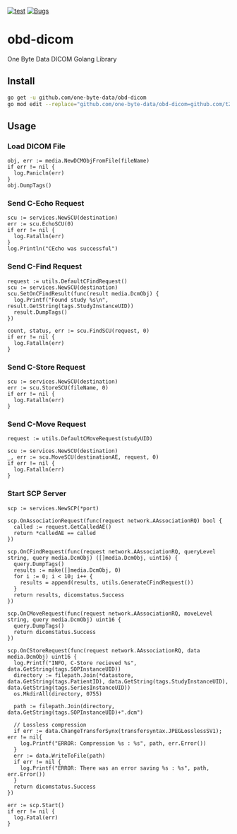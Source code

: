 [![test](https://github.com/t2care/obd-dicom/actions/workflows/pr.yml/badge.svg)](https://github.com/t2care/obd-dicom/actions/workflows/pr.yml)
[![Bugs](https://sonarcloud.io/api/project_badges/measure?project=t2care_obd-dicom&metric=bugs)](https://sonarcloud.io/summary/new_code?id=t2care_obd-dicom)

# obd-dicom

One Byte Data DICOM Golang Library

## Install

```bash
go get -u github.com/one-byte-data/obd-dicom
go mod edit --replace="github.com/one-byte-data/obd-dicom=github.com/t2care/obd-dicom@<version>"
```

## Usage

### Load DICOM File

```golang
obj, err := media.NewDCMObjFromFile(fileName)
if err != nil {
  log.Panicln(err)
}
obj.DumpTags()
```

### Send C-Echo Request
```golang
scu := services.NewSCU(destination)
err := scu.EchoSCU(0)
if err != nil {
  log.Fatalln(err)
}
log.Println("CEcho was successful")
```

### Send C-Find Request
```golang
request := utils.DefaultCFindRequest()
scu := services.NewSCU(destination)
scu.SetOnCFindResult(func(result media.DcmObj) {
  log.Printf("Found study %s\n", result.GetString(tags.StudyInstanceUID))
  result.DumpTags()
})

count, status, err := scu.FindSCU(request, 0)
if err != nil {
  log.Fatalln(err)
}
```

### Send C-Store Request
```golang
scu := services.NewSCU(destination)
err := scu.StoreSCU(fileName, 0)
if err != nil {
  log.Fatalln(err)
}
```

### Send C-Move Request
```golang
request := utils.DefaultCMoveRequest(studyUID)

scu := services.NewSCU(destination)
_, err := scu.MoveSCU(destinationAE, request, 0)
if err != nil {
  log.Fatalln(err)
}
```

### Start SCP Server
```golang
scp := services.NewSCP(*port)

scp.OnAssociationRequest(func(request network.AAssociationRQ) bool {
  called := request.GetCalledAE()
  return *calledAE == called
})

scp.OnCFindRequest(func(request network.AAssociationRQ, queryLevel string, query media.DcmObj) ([]media.DcmObj, uint16) {
  query.DumpTags()
  results := make([]media.DcmObj, 0)
  for i := 0; i < 10; i++ {
    results = append(results, utils.GenerateCFindRequest())
  }
  return results, dicomstatus.Success
})

scp.OnCMoveRequest(func(request network.AAssociationRQ, moveLevel string, query media.DcmObj) uint16 {
  query.DumpTags()
  return dicomstatus.Success
})

scp.OnCStoreRequest(func(request network.AAssociationRQ, data media.DcmObj) uint16 {
  log.Printf("INFO, C-Store recieved %s", data.GetString(tags.SOPInstanceUID))
  directory := filepath.Join(*datastore, data.GetString(tags.PatientID), data.GetString(tags.StudyInstanceUID), data.GetString(tags.SeriesInstanceUID))
  os.MkdirAll(directory, 0755)

  path := filepath.Join(directory, data.GetString(tags.SOPInstanceUID)+".dcm")

  // Lossless compression 
  if err := data.ChangeTransferSynx(transfersyntax.JPEGLosslessSV1); err != nil{
    log.Printf("ERROR: Compression %s : %s", path, err.Error())
  }
  err := data.WriteToFile(path)
  if err != nil {
    log.Printf("ERROR: There was an error saving %s : %s", path, err.Error())
  }
  return dicomstatus.Success
})

err := scp.Start()
if err != nil {
  log.Fatal(err)
}
```
